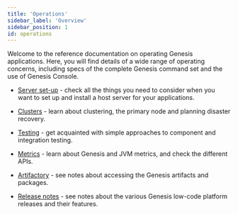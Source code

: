```yaml
---
title: 'Operations'
sidebar_label: 'Overview'
sidebar_position: 1
id: operations
---
```



Welcome to the reference documentation on operating Genesis applications. Here, you will find details of a wide range of operating concerns, including specs of the complete Genesis command set and the use of Genesis Console.


- [Server set-up](../operations/server-setup/host-preparation/) - check all the things you need to consider when you want to set up and install a host server for your applications.

- [Clusters](../operations/clustering/overview/) - learn about clustering, the primary node and planning disaster recovery.

- [Testing](../operations/testing/component-testing/) - get acquainted with simple approaches to component and integration testing.

- [Metrics](../operations/metrics/metrics/) - learn about Genesis and JVM metrics, and check the different APIs.

- [Artifactory](../operations/artifactory/artifact-access/) - see notes about accessing the Genesis artifacts and packages.

- [Release notes](../operations/release-notes/introduction/) - see notes about the various Genesis low-code platform releases and their features.



